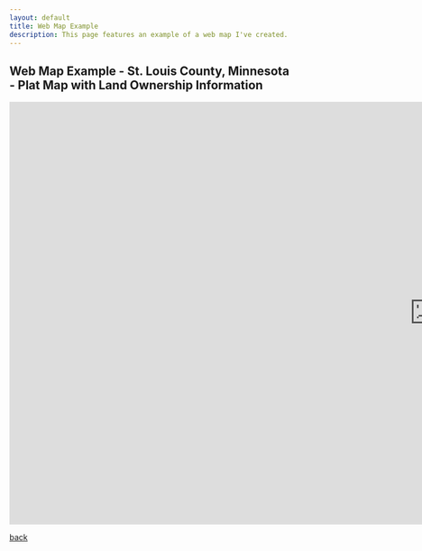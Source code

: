 ```yaml
---
layout: default
title: Web Map Example
description: This page features an example of a web map I've created. 
---
```


## Web Map Example - St. Louis County, Minnesota - Plat Map with Land Ownership Information

<div id="schodde-webmap">
<embed src="https://qikuta.github.io/schoddeLandMap/" width="1500" height="750">
</div> <!--ends schodde webmap-->

[back](./)
